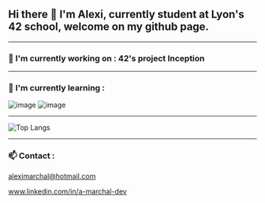 ## Hi there 👋 I'm Alexi, currently student at **Lyon's 42 school**, welcome on my github page.

---

### 🔭 I'm currently working on : 42's project **Inception**

---

### 🌱 I'm currently learning :

![image](https://user-images.githubusercontent.com/73079247/193265140-441a7043-4bf0-40e5-95c9-cfc64280e10b.png) ![image](https://user-images.githubusercontent.com/73079247/193265062-c21e286a-05e8-44d6-b4d5-ea973c63af00.png)


---

![Top Langs](https://github-readme-stats.vercel.app/api/top-langs/?username=MarchAle&layout=compact)

---

### 📫 Contact :
aleximarchal@hotmail.com

www.linkedin.com/in/a-marchal-dev


<!--
**MarchAle/MarchAle** is a ✨ _special_ ✨ repository because its `README.md` (this file) appears on your GitHub profile.

Here are some ideas to get you started:

- 🔭 I’m currently working on ...
- 🌱 I’m currently learning ...
- 👯 I’m looking to collaborate on ...
- 🤔 I’m looking for help with ...
- 💬 Ask me about ...
- 📫 How to reach me: ...
- 😄 Pronouns: ...
- ⚡ Fun fact: ...
-->
